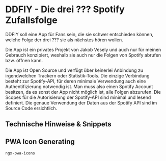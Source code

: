 # DDFIY - Die drei ??? Spotify Zufallsfolge

DDFIY soll eine App für Fans sein, die sie schwer entschieden können, welche Folge der drei ??? sie als nächstes hören wollen.

Die App ist ein privates Projekt von Jakob Vesely und auch nur für meinen Gebrauch konzipiert, weshalb sie auch nur die Folgen von Spotify abrufen bzw. öffnen kann.

Die App ist Open Source und verfügt über keinerlei Anbindung zu irgendwelchen Trackern oder Statistik-Tools. Die einzige Verbindung besteht zur Spotify-API, für deren minimale Verwendung auch eine Authentifizierung notwendig ist. Man muss also einen Spotify Account besitzen, da es sonst der App nicht möglich ist, alle Folgen abzurufen. Die Scopes für die Autorisierung der Spotify-API sind minimal und lesend definiert. Die genaue Verwendung der Daten aus der Spotify API sind im Source Code ersichtlich.

## Technische Hinweise & Snippets

## PWA Icon Generating

```powershell
ngx-pwa-icons
```
